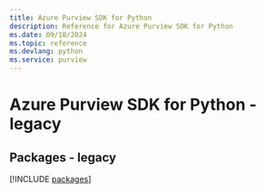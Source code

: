 ```yaml
---
title: Azure Purview SDK for Python
description: Reference for Azure Purview SDK for Python
ms.date: 09/18/2024
ms.topic: reference
ms.devlang: python
ms.service: purview
---
```

# Azure Purview SDK for Python - legacy
## Packages - legacy
[!INCLUDE [packages](purview-index.md)]